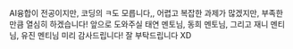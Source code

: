 AI융합이 전공이지만, 코딩의 ㅋ도 모릅니다,, 어렵고 복잡한 과제가 많겠지만, 부족한 만큼 열심히 하겠습니다! 앞으로 도와주실 태연 멘토님, 동희 멘토님, 그리고 재니 멘티님, 유진 멘티님 미리 감사드립니다! 잘 부탁드립니다 XD